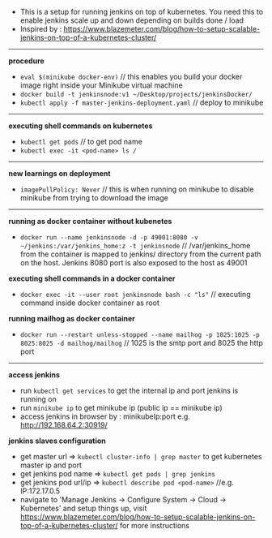 - This is a setup for running jenkins on top of kubernetes. You need this to enable jenkins scale up and down depending on builds done / load
- Inspired by : https://www.blazemeter.com/blog/how-to-setup-scalable-jenkins-on-top-of-a-kubernetes-cluster/

---
**procedure**
- `eval $(minikube docker-env)` // this enables you build your docker image right inside your Minikube virtual machine
- `docker build -t jenkinsnode:v1 ~/Desktop/projects/jenkinsDocker/`
- `kubectl apply -f master-jenkins-deployment.yaml` // deploy to minikube

---
**executing shell commands on kubernetes**
- `kubectl get pods` // to get pod name
- `kubectl exec -it <pod-name> ls /`

---
**new learnings on deployment**
- `imagePullPolicy: Never` // this is when running on minikube to disable minikube from trying to download the image

---
**running as docker container without kubenetes**
- `docker run --name jenkinsnode -d -p 49001:8080 -v ~/jenkins:/var/jenkins_home:z -t jenkinsnode` // /var/jenkins_home from the container is mapped to jenkins/ directory from the current path on the host. Jenkins 8080 port is also exposed to the host as 49001

**executing shell commands in a docker container**
- `docker exec -it --user root jenkinsnode bash -c "ls"` // executing command inside docker container as root

**running mailhog as docker container**
- `docker run --restart unless-stopped --name mailhog -p 1025:1025 -p 8025:8025 -d mailhog/mailhog` // 1025 is the smtp port and 8025 the http port

---
**access jenkins**
- run `kubectl get services` to get the internal ip and port jenkins is running on
- run `minikube ip` to get minikube ip (public ip == minikube ip)
- access jenkins in browser by : minikubeIp:port e.g. http://192.168.64.2:30919/

**jenkins slaves configuration**
- get master url => `kubectl cluster-info | grep master` to get kubernetes master ip and port
- get jenkins pod name => `kubectl get pods | grep jenkins`
- get jenkins pod url/ip => `kubectl describe pod <pod-name>` //e.g. IP:172.17.0.5
- navigate to 'Manage Jenkins -> Configure System -> Cloud -> Kubernetes' and setup things up, visit https://www.blazemeter.com/blog/how-to-setup-scalable-jenkins-on-top-of-a-kubernetes-cluster/ for more instructions